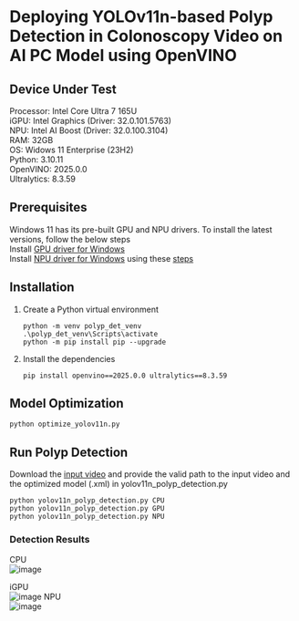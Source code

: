# Deploying YOLOv11n-based Polyp Detection in Colonoscopy Video on AI PC Model using OpenVINO   

## Device Under Test   
Processor: Intel Core Ultra 7 165U   
iGPU: Intel Graphics (Driver: 32.0.101.5763)   
NPU: Intel AI Boost (Driver: 32.0.100.3104)   
RAM: 32GB   
OS: Widows 11 Enterprise (23H2)   
Python: 3.10.11   
OpenVINO: 2025.0.0   
Ultralytics: 8.3.59   

## Prerequisites   
Windows 11 has its pre-built GPU and NPU drivers. To install the latest versions, follow the below steps    
Install [GPU driver for Windows](https://www.intel.com/content/www/us/en/download/785597/846697/intel-arc-iris-xe-graphics-windows.html)    
Install [NPU driver for Windows](https://www.intel.com/content/www/us/en/download/794734/838895/intel-npu-driver-windows.html) using these [steps](https://downloadmirror.intel.com/838895/NPU_Win_Release_Notes_v3104.pdf)   

## Installation   
1. Create a Python virtual environment
   ``` 
   python -m venv polyp_det_venv
   .\polyp_det_venv\Scripts\activate
   python -m pip install pip --upgrade     
   ```   
2. Install the dependencies
   ```
   pip install openvino==2025.0.0 ultralytics==8.3.59   
   ```  
  
## Model Optimization   
```
python optimize_yolov11n.py
```

## Run Polyp Detection   
Download the [input video](https://github.com/dashishi/LDPolypVideo-Benchmark?tab=readme-ov-file#download) and provide the valid path to the input video and the optimized model (.xml) in yolov11n_polyp_detection.py
```
python yolov11n_polyp_detection.py CPU
python yolov11n_polyp_detection.py GPU
python yolov11n_polyp_detection.py NPU
```

### Detection Results   
CPU   
![image](https://github.com/user-attachments/assets/a083d8fb-2777-4602-aecd-37c45e369231)

iGPU   
![image](https://github.com/user-attachments/assets/8ff22b2d-161f-4d53-8687-47a493accdc2)
NPU   
![image](https://github.com/user-attachments/assets/a28e69f4-acd5-4a56-b337-d31318d10a04)

